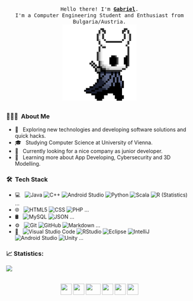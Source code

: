 <p align="center">
  <br>
  <samp>
    Hello there! I'm <b><a rel="nofollow noopener noreferrer" target="_blank" href="https://tanx.dev">Gabriel</a></b>.
    <br>I'm a Computer Engineering Student and Enthusiast from Bulgaria/Austria.<br>
  </samp>

  <img src="https://raw.githubusercontent.com/TanZng/TanZng/master/assets/hollor_knight3.gif" width="200"/>
<br />

## 
  
<h3> 👨🏻‍💻 &nbsp;About Me </h3>

- 🤔 &nbsp; Exploring new technologies and developing software solutions and quick hacks.
- 🎓 &nbsp; Studying Computer Science at University of Vienna.
- 💼 &nbsp; Currently looking for a nice company as junior developer.
- 🌱 &nbsp; Learning more about App Developing, Cybersecurity and 3D Modelling.

<h3> 🛠 &nbsp;Tech Stack</h3>

- 💻 &nbsp;
  ![Java](https://img.shields.io/badge/-Java-333333?style=flat&logo=Java&logoColor=007396)
  ![C++](https://img.shields.io/badge/-C++-333333?style=flat&logo=C%2B%2B&logoColor=00599C)
  ![Android Studio](https://img.shields.io/badge/-AndroidStudio-333333?style=flat&logo=AndroidStudio&logoColor=276DC3)
  ![Python](https://img.shields.io/badge/-Python-333333?style=flat&logo=python)
  ![Scala](https://img.shields.io/badge/-Scala-333333?style=flat&logo=Scala&logoColor=276DC3)
  ![R (Statistics)](https://img.shields.io/badge/-R-333333?style=flat&logo=R&logoColor=276DC3)
    ...
- 🌐 &nbsp;
  ![HTML5](https://img.shields.io/badge/-HTML5-333333?style=flat&logo=HTML5)
  ![CSS](https://img.shields.io/badge/-CSS-333333?style=flat&logo=CSS3&logoColor=1572B6)
  ![PHP](https://img.shields.io/badge/-PHP-333333?style=flat&logo=php)
    ...
- 🛢 &nbsp;
  ![MySQL](https://img.shields.io/badge/-MySQL-333333?style=flat&logo=mysql)
  ![JSON](https://img.shields.io/badge/-JSON-333333?style=flat&logo=json)
    ...
- ⚙️ &nbsp;
  ![Git](https://img.shields.io/badge/-Git-333333?style=flat&logo=git)
  ![GitHub](https://img.shields.io/badge/-GitHub-333333?style=flat&logo=github)
  ![Markdown](https://img.shields.io/badge/-Markdown-333333?style=flat&logo=markdown)
    ...
- 🔧 &nbsp;
  ![Visual Studio Code](https://img.shields.io/badge/-Visual%20Studio%20Code-333333?style=flat&logo=visual-studio-code&logoColor=007ACC)
  ![RStudio](https://img.shields.io/badge/-RStudio-333333?style=flat&logo=rstudio)
  ![Eclipse](https://img.shields.io/badge/-Eclipse-333333?style=flat&logo=eclipse-ide&logoColor=2C2255)
  ![IntelliJ](https://img.shields.io/badge/-IntelliJ-333333?style=flat&logo=intelliJ-ide&logoColor=2C2255)
  ![Android Studio](https://img.shields.io/badge/-AndroidStudio-333333?style=flat&logo=androidstudio-ide&logoColor=2C2255)
  ![Unity](https://img.shields.io/badge/-Unity-333333?style=flat&logo=unity-ide&logoColor=2C2255)
   ...

### 

### 📈 Statistics:
<a href="https://github.com/GabrielHr00">
  <img height="180em" src="https://github-readme-stats.vercel.app/api?username=GabrielHr00&theme=buefy&show_icons=true" />
</a>
<br/>

## 

<p align="center">
    <a href="https://www.facebook.com/gabriel.hristov.562" alt="Facebook"><img src="https://github.com/nitish-awasthi/nitish-awasthi/blob/master/1024px-Facebook_Logo_(2019).png" height="30" width="30"></a>
  <a href="https://www.instagram.com/gabrielhristovv" alt="Facebook"><img src="https://github.com/nitish-awasthi/nitish-awasthi/blob/master/instagram-logo-png-transparent-background-hd-3.png" height="30" width="30"></a>
    <a href="https://whatsapp.com/+436642212131" alt="Whatsapp"><img src="https://user-images.githubusercontent.com/84074078/148945345-d92f84c4-7c62-469f-b2f6-303ee0f95389.png" height="30" width="40"></a>   
    <a href="https://twitter.com/" alt="Twitter"><img src="https://github.com/nitish-awasthi/nitish-awasthi/blob/master/twitter.png" height="30" width="30"></a>   
    <a href="mailto:gabrielhristov1207@gmail.com" alt="Contact me"><img src="https://github.com/nitish-awasthi/nitish-awasthi/blob/master/gmail-512.webp" height="30" width="30"></a>
    <a href="https://www.linkedin.com/in/" alt="Linkedin"><img src="https://github.com/nitish-awasthi/nitish-awasthi/blob/master/174857.png" height="30" width="30"></a>
</p>
